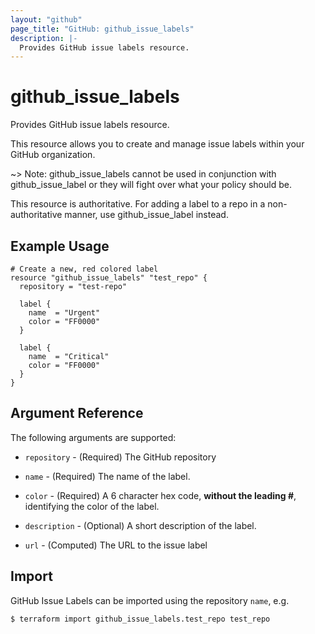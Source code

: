 ```yaml
---
layout: "github"
page_title: "GitHub: github_issue_labels"
description: |-
  Provides GitHub issue labels resource.
---
```


# github_issue_labels

Provides GitHub issue labels resource.

This resource allows you to create and manage issue labels within your
GitHub organization.

~> Note: github_issue_labels cannot be used in conjunction with github_issue_label or they will fight over what your policy should be.

This resource is authoritative. For adding a label to a repo in a non-authoritative manner, use github_issue_label instead.


## Example Usage

```hcl
# Create a new, red colored label
resource "github_issue_labels" "test_repo" {
  repository = "test-repo"

  label {
    name  = "Urgent"
    color = "FF0000"
  }

  label {
    name  = "Critical"
    color = "FF0000"
  }
}
```

## Argument Reference

The following arguments are supported:

* `repository` - (Required) The GitHub repository

* `name` - (Required) The name of the label.

* `color` - (Required) A 6 character hex code, **without the leading #**, identifying the color of the label.

* `description` - (Optional) A short description of the label.

* `url` - (Computed) The URL to the issue label

## Import

GitHub Issue Labels can be imported using the repository `name`, e.g.

```
$ terraform import github_issue_labels.test_repo test_repo
```
